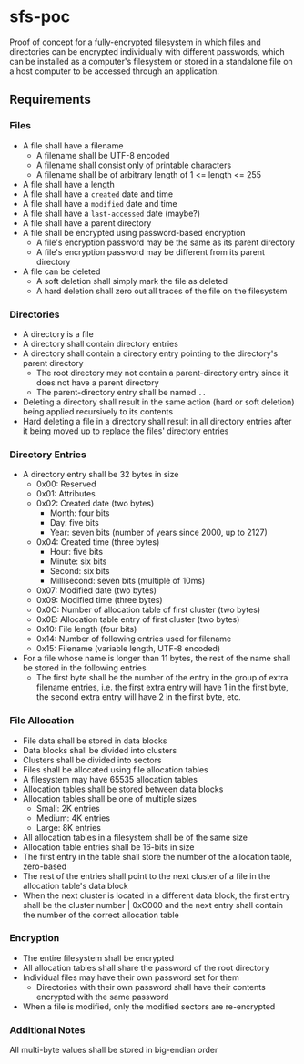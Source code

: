 # sfs-poc #

Proof of concept for a fully-encrypted filesystem in which files and directories can be encrypted individually with different passwords, which can be installed as a computer's filesystem or stored in a standalone file on a host computer to be accessed through an application.

## Requirements ##

### Files ###

- A file shall have a filename
  - A filename shall be UTF-8 encoded
  - A filename shall consist only of printable characters
  - A filename shall be of arbitrary length of 1 <= length <= 255
- A file shall have a length
- A file shall have a `created` date and time
- A file shall have a `modified` date and time
- A file shall have a `last-accessed` date (maybe?)
- A file shall have a parent directory
- A file shall be encrypted using password-based encryption
  - A file's encryption password may be the same as its parent directory
  - A file's encryption password may be different from its parent directory
- A file can be deleted
  - A soft deletion shall simply mark the file as deleted
  - A hard deletion shall zero out all traces of the file on the filesystem

### Directories ###

- A directory is a file
- A directory shall contain directory entries
- A directory shall contain a directory entry pointing to the directory's parent directory
  - The root directory may not contain a parent-directory entry since it does not have a parent directory
  - The parent-directory entry shall be named `..`
- Deleting a directory shall result in the same action (hard or soft deletion) being applied recursively to its contents
- Hard deleting a file in a directory shall result in all directory entries after it being moved up to replace the files' directory entries

### Directory Entries ###

- A directory entry shall be 32 bytes in size
  - 0x00: Reserved
  - 0x01: Attributes
  - 0x02: Created date (two bytes)
    - Month: four bits
    - Day: five bits
    - Year: seven bits (number of years since 2000, up to 2127)
  - 0x04: Created time (three bytes)
    - Hour: five bits
    - Minute: six bits
    - Second: six bits
    - Millisecond: seven bits (multiple of 10ms)
  - 0x07: Modified date (two bytes)
  - 0x09: Modified time (three bytes)
  - 0x0C: Number of allocation table of first cluster (two bytes)
  - 0x0E: Allocation table entry of first cluster (two bytes)
  - 0x10: File length (four bits)
  - 0x14: Number of following entries used for filename
  - 0x15: Filename (variable length, UTF-8 encoded)
- For a file whose name is longer than 11 bytes, the rest of the name shall be stored in the following entries
  - The first byte shall be the number of the entry in the group of extra filename entries, i.e. the first extra entry will have 1 in the first byte, the second extra entry will have 2 in the first byte, etc.

### File Allocation ###

- File data shall be stored in data blocks
- Data blocks shall be divided into clusters
- Clusters shall be divided into sectors
- Files shall be allocated using file allocation tables
- A filesystem may have 65535 allocation tables
- Allocation tables shall be stored between data blocks
- Allocation tables shall be one of multiple sizes
  - Small: 2K entries
  - Medium: 4K entries
  - Large: 8K entries
- All allocation tables in a filesystem shall be of the same size
- Allocation table entries shall be 16-bits in size
- The first entry in the table shall store the number of the allocation table, zero-based
- The rest of the entries shall point to the next cluster of a file in the allocation table's data block
- When the next cluster is located in a different data block, the first entry shall be the cluster number | 0xC000 and the next entry shall contain the number of the correct allocation table

### Encryption ###

- The entire filesystem shall be encrypted
- All allocation tables shall share the password of the root directory
- Individual files may have their own password set for them
  - Directories with their own password shall have their contents encrypted with the same password
- When a file is modified, only the modified sectors are re-encrypted

### Additional Notes ###

All multi-byte values shall be stored in big-endian order
